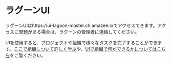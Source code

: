 # ラグーンUI

ラグーンUIはhttps://ui-lagoon-master.ch.amazee.ioでアクセスできます。アクセスに問題がある場合は、ラグーンの管理者に連絡してください。

UIを使用すると、プロジェクトや組織で様々なタスクを完了することができます。[ここで組織について詳しく学ぶ](../concepts-basics/building-blocks/organizations.md)や、[UIで組織で何ができるかについてはこちら](../interacting/organizations.md)をご覧ください。